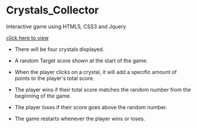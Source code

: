 # Crystals_Collector

Interactive game using HTML5, CSS3 and Jquery

[click here to view](https://ashagm.github.io/Crystals_Collector/)


* There will be four crystals displayed.

* A random Target score shown at the start of the game.

* When the player clicks on a crystal, it will add a specific amount of points to the player's total score. 

* The player wins if their total score matches the random number from the beginning of the game.

* The player loses if their score goes above the random number.

* The game restarts whenever the player wins or loses.
